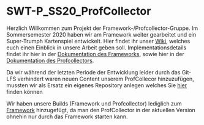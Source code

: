 # SWT-P_SS20_ProfCollector

Herzlich Willkommen zum Projekt der Framework-/Profcollector-Gruppe. Im Sommersemester 2020 haben wir am 
Framework weiter gearbeitet und ein Super-Trumph Kartenspiel entwickelt.
Hier findet ihr unser [Wiki](https://github.com/thm-mni-ii/SWT-P_SS20_ProfCollector/wiki), welches euch einen Einblick
in unsere Arbeit geben soll.
Implementationsdetails findet ihr hier in der [Dokumentation des Frameworks](https://sebastianebenig.github.io/SWT-P_SS20_Framework.github.io/), 
sowie hier in der [Dokumentation des Profcollectors](https://sebastianebenig.github.io/SWT-P_SS20_ProfCollector.github.io/).

Da wir während der letzten Periode der Entwicklung leider durch das Git-LFS verhindert waren neuen Content unserem ProfCollecor hinzuzufügen,
mussten wir als Ersatz ein eigenes Repository anlegen welches Sie [hier](https://github.com/SebastianEbenig/CopyProfCollector) finden können 

Wir haben unsere Builds (Framework und Profcollector) lediglich zum [Framework](https://github.com/thm-mni-ii/SWT-P_SS20_Framework) hinzugefügt, da man den ProfCollector in der aktuellen Version 
ohnehin nur durch das Framework starten kann.
